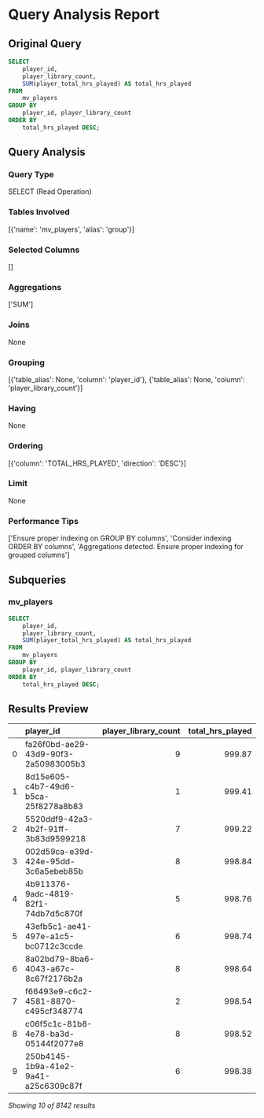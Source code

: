 # Query Analysis Report

## Original Query
```sql
SELECT 
    player_id, 
    player_library_count, 
    SUM(player_total_hrs_played) AS total_hrs_played
FROM 
    mv_players
GROUP BY 
    player_id, player_library_count
ORDER BY 
    total_hrs_played DESC;
```

## Query Analysis

### Query Type
SELECT (Read Operation)

### Tables Involved
[{'name': 'mv_players', 'alias': 'group'}]

### Selected Columns
[]

### Aggregations
['SUM']

### Joins
None

### Grouping
[{'table_alias': None, 'column': 'player_id'}, {'table_alias': None, 'column': 'player_library_count'}]

### Having
None

### Ordering
[{'column': 'TOTAL_HRS_PLAYED', 'direction': 'DESC'}]

### Limit
None

### Performance Tips
['Ensure proper indexing on GROUP BY columns', 'Consider indexing ORDER BY columns', 'Aggregations detected. Ensure proper indexing for grouped columns']

## Subqueries

### mv_players
```sql
SELECT 
    player_id, 
    player_library_count, 
    SUM(player_total_hrs_played) AS total_hrs_played
FROM 
    mv_players
GROUP BY 
    player_id, player_library_count
ORDER BY 
    total_hrs_played DESC;
```

## Results Preview
|    | player_id                            |   player_library_count |   total_hrs_played |
|---:|:-------------------------------------|-----------------------:|-------------------:|
|  0 | fa26f0bd-ae29-43d9-90f3-2a50983005b3 |                      9 |             999.87 |
|  1 | 8d15e605-c4b7-49d6-b5ca-25f8278a8b83 |                      1 |             999.41 |
|  2 | 5520ddf9-42a3-4b2f-91ff-3b83d9599218 |                      7 |             999.22 |
|  3 | 002d59ca-e39d-424e-95dd-3c6a5ebeb85b |                      8 |             998.84 |
|  4 | 4b911376-9adc-4819-82f1-74db7d5c870f |                      5 |             998.76 |
|  5 | 43efb5c1-ae41-497e-a1c5-bc0712c3ccde |                      6 |             998.74 |
|  6 | 8a02bd79-8ba6-4043-a67c-8c67f2176b2a |                      8 |             998.64 |
|  7 | f66493e9-c6c2-4581-8870-c495cf348774 |                      2 |             998.54 |
|  8 | c06f5c1c-81b8-4e78-ba3d-05144f2077e8 |                      8 |             998.52 |
|  9 | 250b4145-1b9a-41e2-9a41-a25c6309c87f |                      6 |             998.38 |

*Showing 10 of 8142 results*
